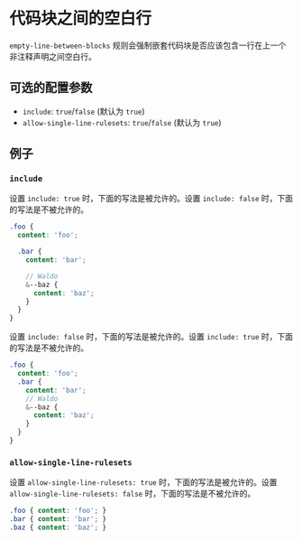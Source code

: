 # 代码块之间的空白行

`empty-line-between-blocks` 规则会强制嵌套代码块是否应该包含一行在上一个非注释声明之间空白行。

## 可选的配置参数

* `include`: `true`/`false` (默认为 `true`)
* `allow-single-line-rulesets`: `true`/`false` (默认为 `true`)

## 例子

### `include`

设置 `include: true` 时，下面的写法是被允许的。设置 `include: false` 时，下面的写法是不被允许的。

```scss
.foo {
  content: 'foo';

  .bar {
    content: 'bar';

    // Waldo
    &--baz {
      content: 'baz';
    }
  }
}
```

设置 `include: false` 时，下面的写法是被允许的。设置 `include: true` 时，下面的写法是不被允许的。

```scss
.foo {
  content: 'foo';
  .bar {
    content: 'bar';
    // Waldo
    &--baz {
      content: 'baz';
    }
  }
}
```

### `allow-single-line-rulesets`

设置 `allow-single-line-rulesets: true` 时，下面的写法是被允许的。设置 `allow-single-line-rulesets: false` 时，下面的写法是不被允许的。

```scss
.foo { content: 'foo'; }
.bar { content: 'bar'; }
.baz { content: 'baz'; }
```
